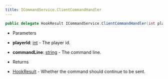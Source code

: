 ```yaml
---
title: ICommandService.ClientCommandHandler
---
```


```csharp
public delegate HookResult ICommandService.ClientCommandHandler(int playerId, string commandLine)
```

- Parameters

- **playerId**: [int](https://learn.microsoft.com/dotnet/api/system.int32) - The player id.
- **commandLine**: [string](https://learn.microsoft.com/dotnet/api/system.string) - The command line.

- Returns

- [HookResult](/docs/api/shared/misc/hookresult) - Whether the command should continue to be sent.

